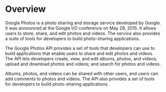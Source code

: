 # Overview

Google Photos is a photo sharing and storage service developed by Google. It
was announced at the Google I/O conference on May 28, 2015. It allows users to
store, share, and edit photos and videos. The service also provides a suite of
tools for developers to build photo-sharing applications.

The Google Photos API provides a set of tools that developers can use to build
applications that enable users to share and edit photos and videos. The API
lets developers create, view, and edit albums, photos, and videos; upload and
download photos and videos; and search for photos and videos.

Albums, photos, and videos can be shared with other users, and users can add
comments to photos and videos. The API also provides a set of tools for
developers to build photo-sharing applications.